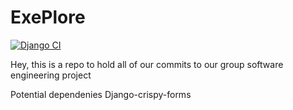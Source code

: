 # ExePlore

[![Django CI](https://github.com/Pierre-siddall/ExePlore/actions/workflows/django.yml/badge.svg)](https://github.com/Pierre-siddall/ExePlore/actions/workflows/django.yml)

Hey, this is a repo to hold all of our commits to our group software engineering project 


Potential dependenies 
Django-crispy-forms
